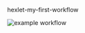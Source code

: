 hexlet-my-first-workflow

![example workflow](https://github.com/ttehasi/hexlet-my-first-workflow/actions/workflows/say-hello.yml/badge.svg)
